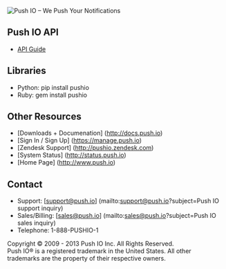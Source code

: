 ![Push IO – We Push Your Notifications](http://push.io/wp-content/uploads/2012/05/pushio_logo.png)

## Push IO API 

* [API Guide](http://docs.push.io/PushIO_API/)

## Libraries
* Python: pip install pushio
* Ruby: gem install pushio

## Other Resources
* [Downloads + Documenation] (http://docs.push.io)
* [Sign In / Sign Up] (https://manage.push.io)    
* [Zendesk Support] (http://pushio.zendesk.com)  
* [System Status] (http://status.push.io)
* [Home Page] (http://www.push.io)

## Contact
* Support: [support@push.io] (mailto:support@push.io?subject=Push IO support inquiry)  
* Sales/Billing: [sales@push.io] (mailto:sales@push.io?subject=Push IO sales inquiry)  
* Telephone: 1-888-PUSHIO-1

Copyright © 2009 - 2013 Push IO Inc. All Rights Reserved.  
Push IO® is a registered trademark in the United States. All other trademarks are the property of their respective owners.
